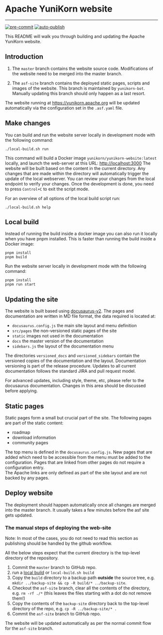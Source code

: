 <!--
 * Licensed to the Apache Software Foundation (ASF) under one
 * or more contributor license agreements.  See the NOTICE file
 * distributed with this work for additional information
 * regarding copyright ownership.  The ASF licenses this file
 * to you under the Apache License, Version 2.0 (the
 * "License"); you may not use this file except in compliance
 * with the License.  You may obtain a copy of the License at
 *
 *     http://www.apache.org/licenses/LICENSE-2.0
 *
 * Unless required by applicable law or agreed to in writing, software
 * distributed under the License is distributed on an "AS IS" BASIS,
 * WITHOUT WARRANTIES OR CONDITIONS OF ANY KIND, either express or implied.
 * See the License for the specific language governing permissions and
 * limitations under the License.
 -->
# Apache YuniKorn website
---
[![pre-commit](https://github.com/apache/yunikorn-site/actions/workflows/pre-commit.yml/badge.svg)](https://github.com/apache/yunikorn-site/actions/workflows/pre-commit.yml)
[![auto-publish](https://github.com/apache/yunikorn-site/actions/workflows/auto-publish.yml/badge.svg)](https://github.com/apache/yunikorn-site/actions/workflows/auto-publish.yml)

This README will walk you through building and updating the Apache YuniKorn website.

## Introduction
1. The `master` branch contains the website source code.
Modifications of the website need to be merged into the master branch.

2. The `asf-site` branch contains the deployed static pages, scripts and images of the website.
This branch is maintained by `yunikorn-bot`.
Manually updating this branch should only happen as a last resort.

The website running at https://yunikorn.apache.org will be updated automatically via the configuration set in the `.asf.yaml` file.

## Make changes
You can build and run the website server locally in development mode with the following command:
```shell script
./local-build.sh run
```

This command will build a Docker image `yunikorn/yunikorn-website:latest` locally, and launch the web-server at this URL: [http://localhost:3000](http://localhost:3000)
The website will be built based on the content in the current directory.
Any changes that are made within the directory will automatically trigger the update of the local webserver.
You can review your changes from the local endpoint to verify your changes.
Once the development is done, you need to press `Control+C` to exit the script mode.

For an overview of all options of the local build script run:
```shell script
./local-build.sh help
```

## Local build
Instead of running the build inside a docker image you can also run it locally when you have pnpm installed. 
This is faster than running the build inside a Docker image:
```shell script
pnpm install
pnpm build
```
Run the website server locally in development mode with the following command:
```shell script
pnpm install
pnpm run start
```

## Updating the site
The website is built based using [docusaurus-v2](https://v2.docusaurus.io/docs/docs-introduction). 
The pages and documentation are written in MD file format, the data required is located at:
* `docusaurus.config.js` the main site layout and menu definition
* `src/pages` the non-versioned static pages of the site
* `static` images not used in the documentation 
* `docs` the master version of the documentation
* `sidebars.js` the layout of the documentation menu

The directories `versioned_docs` and `versioned_sidebars` contain the versioned copies of the documentation and the layout.
Documentation versioning is part of the release procedure. Updates to all current documentation follows the standard JIRA and pull request model. 

For advanced updates, including style, theme, etc, please refer to the docusaurus documentation.
Changes in this area should be discussed before applying.

## Static pages
Static pages form a small but crucial part of the site.
The following pages are part of the static content:
* roadmap 
* download information
* community pages

The top menu is defined in the `docusaurus.config.js`.
New pages that are added which need to be accessible from the menu must be added to the configuration.
Pages that are linked from other pages do not require a configuration entry.  
The Apache links are only defined as part of the site layout and are not backed by any pages.

## Deploy website
The deployment should happen automatically once all changes are merged into the master branch. It usually takes a few
minutes before the asf site gets updated.

### The manual steps of deploying the web-site
Note: In most of the cases, you do not need to read this section as publishing should be handled by the github workflow.

All the below steps expect that the current directory is the top-level directory of the repository.

1. Commit the `master` branch to GitHub repo.
2. run a [local build](#local-build) or `local-build.sh build`
3. Copy the `build` directory to a backup path **outside** the source tree, e.g. `mkdir ../backup-site && cp -R build/* ../backup-site`.
4. Checkout the `asf-site` branch, clear all the contents of the directory, e.g. `rm -rf ./*` (this leaves the files starting with a dot do not remove them!)
5. Copy the contents of the `backup-site` directory back to the top-level directory of the repo, e.g. `cp -R ../backup-site/* .`
6. Commit the `asf-site` branch to GitHub repo.

The website will be updated automatically as per the normal commit flow for the `asf-site` branch.
